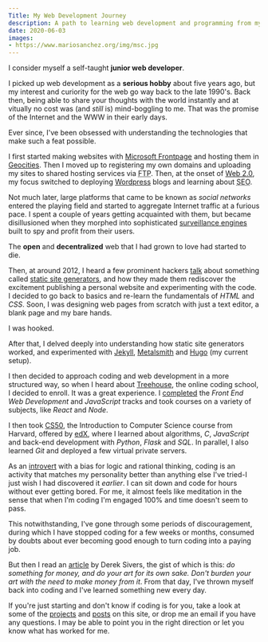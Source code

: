 ```yaml
---
Title: My Web Development Journey
description: A path to learning web development and programming from my own experience
date: 2020-06-03
images:
- https://www.mariosanchez.org/img/msc.jpg
---
```


I consider myself a self-taught **junior web developer**. 

I picked up web development as a **serious hobby** about five years ago, but my interest and curiority for the web go way back to the late 1990's. Back then, being able to share your thoughts with the world instantly and at vitually no cost was (and *still* is) mind-boggling to me. That was the promise of the Internet and the WWW in their early days. 

Ever since, I've been obsessed with understanding the technologies that make such a feat possible. 

I first started making websites with [Microsoft Frontpage](https://en.wikipedia.org/wiki/Microsoft_FrontPage) and hosting them in [Geocities](https://www.citylab.com/life/2019/01/geocities-archive-netscape-browser-first-web-suburbs-aol/580285/). Then I moved up to registering my own domains and uploading my sites to shared hosting services via <abbr title="File Transfer Protocol">FTP</abbr>. Then, at the onset of [Web 2.0](https://www.cbsnews.com/news/what-is-web-20/), my focus switched to deploying [Wordpress](https://wordpress.org/) blogs and learning about <abbr title="Search Engine Optimization">SEO</abbr>. 

Not much later, large platforms that came to be known as *social networks* entered the playing field and started to aggregate Internet traffic at a furious pace. I spent a couple of years getting acquainted with them, but became disillusioned when they morphed into sophisticated [surveillance engines](https://nomasters.io/posts/nonparticipation/) built to spy and profit from their users. 

The **open** and **decentralized** web that I had grown to love had started to die.

Then, at around 2012, I heard a few prominent hackers [talk](https://tom.preston-werner.com/2008/11/17/blogging-like-a-hacker.html) about something called [static site generators](https://www.sitepoint.com/static-site-generators/), and how they made them rediscover the excitement publishing a personal website and experimenting with the code. I decided to go back to basics and re-learn the fundamentals of *HTML* and *CSS*. Soon, I was designing web pages from scratch with just a text editor, a blank page and my bare hands. 

I was hooked.

After that, I delved deeply into understanding how static site generators worked, and experimented with [Jekyll](https://jekyllrb.com/), [Metalsmith](https://metalsmith.io) and [Hugo](https://gohugo.io) (my current setup). 

I then decided to approach coding and web development in a more structured way, so when I heard about [Treehouse](https://teamtreehouse.com), the online coding school, I decided to enroll. It was a great experience. I [completed](https://teamtreehouse.com/mariosanchezcarrion) the *Front End Web Development* and *JavaScript* tracks and took courses on a variety of subjects, like *React* and *Node*. 

I then took [CS50](https://www.edx.org/course/cs50s-introduction-to-computer-science), the Introduction to Computer Science course from Harvard, offered by [edX](https://edx.org), where I learned about algorithms, *C*, *JavaScript* and back-end development with *Python*, *Flask* and *SQL*. In parallel, I also learned *Git* and deployed a few virtual private servers.

As an [introvert](https://www.16personalities.com/intj-personality) with a bias for logic and rational thinking, coding is an activity that matches my personality better than anything else I've tried-I just wish I had discovered it *earlier*. I can sit down and code for hours without ever getting bored. For me, it almost feels like meditation in the sense that when I'm coding I'm engaged 100% and time doesn't seem to pass.

This notwithstanding, I've gone through some periods of discouragement, during which I have stopped coding for a few weeks or months, consumed by doubts about ever becoming good enough to turn coding into a paying job.  

But then I read an [article](https://sivers.org/balance) by Derek Sivers, the gist of which is this: *do something for money, and do your art for its own sake. Don't burden your art with the need to make money from it*. From that day, I've thrown myself back into coding and I've learned something new every day. 

If you're just starting and don't know if coding is for you, take a look at some of the [projects](/project/) and [posts](/post/) on this site, or drop me an email if you have any questions. I may be able to point you in the right direction or let you know what has worked for me.


